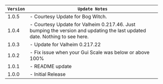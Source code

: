 | `Version` | `Update Notes`                                                                                                            |
|-----------|---------------------------------------------------------------------------------------------------------------------------|
| 1.0.5     | - Courtesy Update for Bog Witch.                                                                                          |
| 1.0.4     | - Courtesy Update for Valheim 0.217.46. Just bumping the version and updating the last updated date. Nothing to see here. |
| 1.0.3     | - Update for Valheim 0.217.22                                                                                             |
| 1.0.2     | - Fix issue when your Gui Scale was below or above 100%                                                                   |
| 1.0.1     | - README update                                                                                                           |
| 1.0.0     | - Initial Release                                                                                                         |